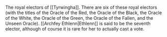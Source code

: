 The royal electors of [[Tyrwingha]]. There are six of these royal electors (with the titles of the Oracle of the Red, the Oracle of the Black, the Oracle of the White, the Oracle of the Green, the Oracle of the Fallen, and the Unseen Oracle). [[Archfey Ethlenn|Ethlenn]] is said to be the seventh elector, although of course it is rare for her to actually cast a vote. 